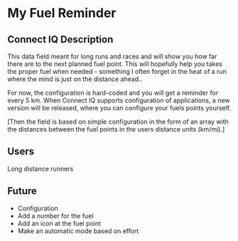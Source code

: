 My Fuel Reminder
=

Connect IQ Description
-
This data field meant for long runs and races and will show you how far there are to the next planned
fuel point. This will hopefully help you takes the proper fuel when needed - something I often forget
in the heat of a run where the mind is just on the distance ahead..

For now, the configuration is hard-coded and you will get a reminder for every 5 km. When Connect IQ supports
configuration of applications, a new version will be released, where you can configure your fuels points yourself. 

[Then the field is based on simple configuration in the form of an array with
the distances between the fuel points in the users distance units (km/mi).]

Users
-
Long distance runners
 
Future
-

* Configuration
* Add a number for the fuel
* Add an icon at the fuel point
* Make an automatic mode based on effort